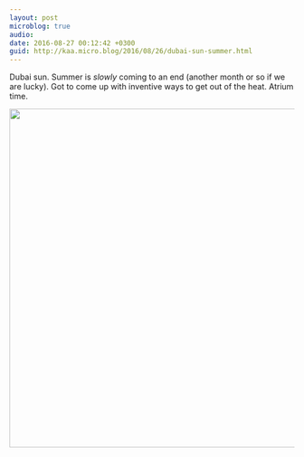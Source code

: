 ```yaml
---
layout: post
microblog: true
audio: 
date: 2016-08-27 00:12:42 +0300
guid: http://kaa.micro.blog/2016/08/26/dubai-sun-summer.html
---
```

Dubai sun. Summer is _slowly_ coming to an end (another month or so if we are lucky). Got to come up with inventive ways to get out of the heat. Atrium time.

<img src="https://micro.kaa.bz/uploads/2018/6dd1195d41.jpg" width="600" height="600" />
